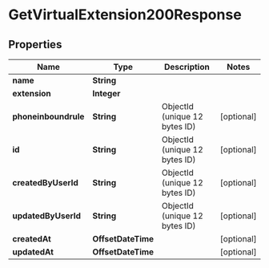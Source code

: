 

# GetVirtualExtension200Response


## Properties

| Name | Type | Description | Notes |
|------------ | ------------- | ------------- | -------------|
|**name** | **String** |  |  |
|**extension** | **Integer** |  |  |
|**phoneinboundrule** | **String** | ObjectId (unique 12 bytes ID) |  [optional] |
|**id** | **String** | ObjectId (unique 12 bytes ID) |  [optional] |
|**createdByUserId** | **String** | ObjectId (unique 12 bytes ID) |  [optional] |
|**updatedByUserId** | **String** | ObjectId (unique 12 bytes ID) |  [optional] |
|**createdAt** | **OffsetDateTime** |  |  [optional] |
|**updatedAt** | **OffsetDateTime** |  |  [optional] |



